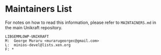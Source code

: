 Maintainers List
================

For notes on how to read this information, please refer to `MAINTAINERS.md` in
the main Unikraft repository.

	LIBGEMMLOWP-UNIKRAFT
	M:	George Muraru <murarugeorgec@gmail.com>
	L:	minios-devel@lists.xen.org
	F: *
